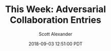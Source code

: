 ---
layout: podcast
title: "This Week: Adversarial Collaboration Entries"
author: Scott Alexander
description: https://slatestarcodex.com/2018/09/03/this-week-adversarial-collaboration-entries/
date: 2018-09-03 12:51:00 PDT
length: 419744
duration: 105
guid: this-week-adversarial-collaboration-entries
---